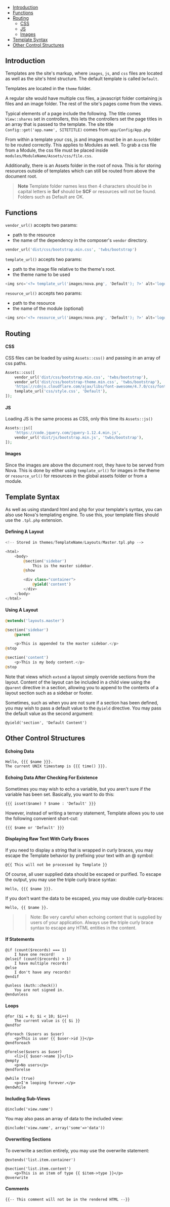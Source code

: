 - [Introduction](#introduction)
- [Functions](#functions)
- [Routing](#routing)
    - [CSS](#css)
    - [JS](#js)
    - [Images](#images)
- [Template Syntax](#template-syntax)
- [Other Control Structures](#other-control-structures)

<a name="introduction"></a>
## Introduction

Templates are the site's markup, where `images`, `js`, and `css` files are located as well as the site's html structure. The default template is called `Default`.

Templates are located in the `theme` folder.

A regular site would have multiple css files, a javascript folder containing js files and an image folder. The rest of the site's pages come from the views.

Typical elements of a page include the following. The title comes `View::shares` set in controllers, this lets the controllers set the page titles in an array that is passed to the template. The site title `Config::get('app.name', SITETITLE)` comes from `app/Config/App.php`

From within a template your css, js and images must be in an `Assets` folder to be routed correctly. This applies to Modules as well. To grab a css file from a Module, the css file must be placed inside `modules/ModuleName/Assets/css/file.css`. 

Additionally, there is an Assets folder in the root of nova. This is for storing resources outside of templates which can still be routed from above the document root.

> **Note** Template folder names less then 4 characters should be in capital letters ie **Scf** should be **SCF** or resources will not be found. Folders such as Default are OK.

<a name="functions"></a>
## Functions

`vendor_url()` accepts two params:
- path to the resource
- the name of the dependency in the composer's `vendor` directory.
```php
vendor_url('dist/css/bootstrap.min.css', 'twbs/bootstrap')
```

`template_url()` accepts two params:
- path to the image file relative to the theme's root.
- the theme name to be used

```php
<img src='<?= template_url('images/nova.png', 'Default'); ?>' alt='logo'>
```

`resource_url()` accepts two params:
- path to the resource
- the name of the module (optional)

```php
<img src='<?= resource_url('images/nova.png', 'Default'); ?>' alt='logo'>
```

<a name="routing"></a>
## Routing

<a name="css"></a>
#### CSS

CSS files can be loaded by using `Assets::css()` and passing in an array of css paths.

```php
Assets::css([
    vendor_url('dist/css/bootstrap.min.css', 'twbs/bootstrap'),
    vendor_url('dist/css/bootstrap-theme.min.css', 'twbs/bootstrap'),
    'https://cdnjs.cloudflare.com/ajax/libs/font-awesome/4.7.0/css/font-awesome.min.css',
    template_url('css/style.css', 'Default'),
]);
```

<a name="js"></a>
#### JS

Loading JS is the same process as CSS, only this time its `Assets::js()`

```php
Assets::js([
    'https://code.jquery.com/jquery-1.12.4.min.js',
    vendor_url('dist/js/bootstrap.min.js', 'twbs/bootstrap'),
]);
```

<a name="images"></a>
#### Images

Since the images are above the document root, they have to be served from Nova. This is done by either using `template_url()` for images in the theme or `resource_url()` for resources in the global assets folder or from a module.

<a name="template-syntax"></a>
## Template Syntax

As well as using standard html and php for your template's syntax, you can also use Nova's templating engine. To use this, your template files should use the `.tpl.php` extension.

#### Defining A Layout

```php
<!-- Stored in themes/TemplateName/Layouts/Master.tpl.php -->

<html>
    <body>
        @section('sidebar')
            This is the master sidebar.
        @show

        <div class="container">
            @yield('content')
        </div>
    </body>
</html>
```

#### Using A Layout

```php
@extends('layouts.master')

@section('sidebar')
    @parent

    <p>This is appended to the master sidebar.</p>
@stop

@section('content')
    <p>This is my body content.</p>
@stop
```

Note that views which `extend` a layout simply override sections from the layout. Content of the layout can be included in a child view using the `@parent` directive in a section, allowing you to append to the contents of a layout section such as a sidebar or footer.

Sometimes, such as when you are not sure if a section has been defined, you may wish to pass a default value to the `@yield` directive. You may pass the default value as the second argument:

`@yield('section', 'Default Content')`

<a name="other-control-structures"></a>
## Other Control Structures

#### Echoing Data

```
Hello, {{{ $name }}}.
The current UNIX timestamp is {{{ time() }}}.
```

#### Echoing Data After Checking For Existence

Sometimes you may wish to echo a variable, but you aren't sure if the variable has been set. Basically, you want to do this:

```
{{{ isset($name) ? $name : 'Default' }}}
```

However, instead of writing a ternary statement, Template allows you to use the following convenient short-cut:

```
{{{ $name or 'Default' }}}
```

#### Displaying Raw Text With Curly Braces

If you need to display a string that is wrapped in curly braces, you may escape the Template behavior by prefixing your text with an @ symbol:

```
@{{ This will not be processed by Template }}
```

Of course, all user supplied data should be escaped or purified. To escape the output, you may use the triple curly brace syntax:

```
Hello, {{{ $name }}}.
```

If you don't want the data to be escaped, you may use double curly-braces:

```
Hello, {{ $name }}.
```

>> Note: Be very careful when echoing content that is supplied by users of your application. Always use the triple curly brace syntax to escape any HTML entities in the content.

#### If Statements

```
@if (count($records) === 1)
    I have one record!
@elseif (count($records) > 1)
    I have multiple records!
@else
    I don't have any records!
@endif

@unless (Auth::check())
    You are not signed in.
@endunless
```

#### Loops

```
@for ($i = 0; $i < 10; $i++)
    The current value is {{ $i }}
@endfor

@foreach ($users as $user)
    <p>This is user {{ $user->id }}</p>
@endforeach

@forelse($users as $user)
    <li>{{ $user->name }}</li>
@empty
    <p>No users</p>
@endforelse

@while (true)
    <p>I'm looping forever.</p>
@endwhile
```

#### Including Sub-Views

```
@include('view.name')
```

You may also pass an array of data to the included view:

```
@include('view.name', array('some'=>'data'))
```

#### Overwriting Sections

To overwrite a section entirely, you may use the overwrite statement:

```
@extends('list.item.container')

@section('list.item.content')
    <p>This is an item of type {{ $item->type }}</p>
@overwrite
```

#### Comments

```
{{-- This comment will not be in the rendered HTML --}}
```